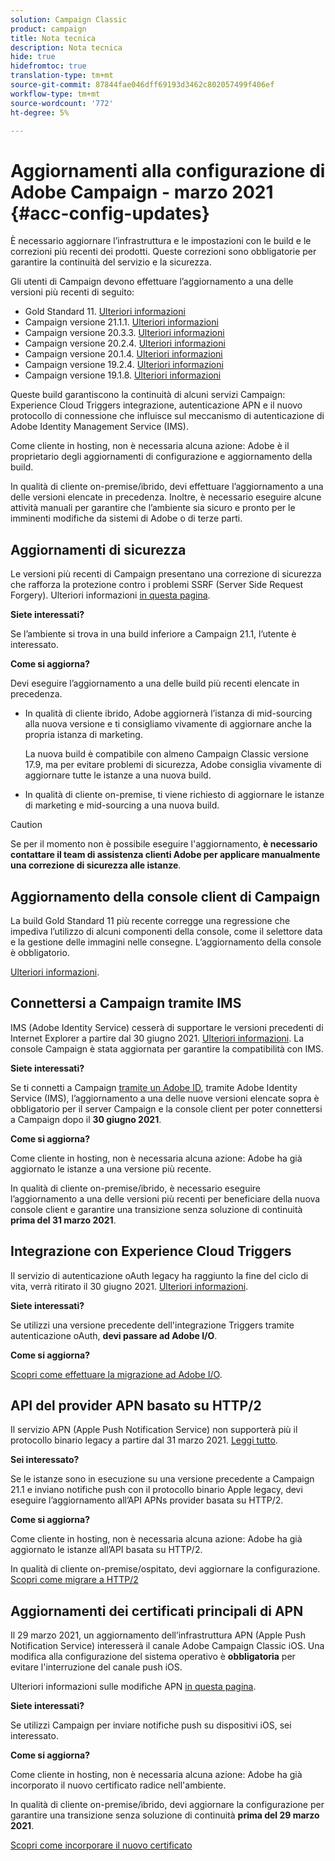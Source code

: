 ```yaml
---
solution: Campaign Classic
product: campaign
title: Nota tecnica
description: Nota tecnica
hide: true
hidefromtoc: true
translation-type: tm+mt
source-git-commit: 87844fae046dff69193d3462c802057499f406ef
workflow-type: tm+mt
source-wordcount: '772'
ht-degree: 5%

---
```



# Aggiornamenti alla configurazione di Adobe Campaign - marzo 2021 {#acc-config-updates}

È necessario aggiornare l’infrastruttura e le impostazioni con le build e le correzioni più recenti dei prodotti. Queste correzioni sono obbligatorie per garantire la continuità del servizio e la sicurezza.

Gli utenti di Campaign devono effettuare l’aggiornamento a una delle versioni più recenti di seguito:

* Gold Standard 11. [Ulteriori informazioni](../rn/using/gold-standard.md)
* Campaign versione 21.1.1. [Ulteriori informazioni](../rn/using/latest-release.md)
* Campaign versione 20.3.3. [Ulteriori informazioni](../rn/using/release--20-3.md)
* Campaign versione 20.2.4. [Ulteriori informazioni](../rn/using/release--20-2.md)
* Campaign versione 20.1.4. [Ulteriori informazioni](../rn/using/release--20-1.md)
* Campaign versione 19.2.4. [Ulteriori informazioni](../rn/using/release--19-2.md)
* Campaign versione 19.1.8. [Ulteriori informazioni](../rn/using/release--19-1.md)

Queste build garantiscono la continuità di alcuni servizi Campaign: Experience Cloud Triggers integrazione, autenticazione APN e il nuovo protocollo di connessione che influisce sul meccanismo di autenticazione di Adobe Identity Management Service (IMS).

Come cliente in hosting, non è necessaria alcuna azione: Adobe è il proprietario degli aggiornamenti di configurazione e aggiornamento della build.

In qualità di cliente on-premise/ibrido, devi effettuare l’aggiornamento a una delle versioni elencate in precedenza. Inoltre, è necessario eseguire alcune attività manuali per garantire che l’ambiente sia sicuro e pronto per le imminenti modifiche da sistemi di Adobe o di terze parti.

## Aggiornamenti di sicurezza

Le versioni più recenti di Campaign presentano una correzione di sicurezza che rafforza la protezione contro i problemi SSRF (Server Side Request Forgery). Ulteriori informazioni [in questa pagina](https://helpx.adobe.com/it/security/products/campaign/apsb21-04.html).

**Siete interessati?**

Se l’ambiente si trova in una build inferiore a Campaign 21.1, l’utente è interessato.

**Come si aggiorna?**

Devi eseguire l’aggiornamento a una delle build più recenti elencate in precedenza.

* In qualità di cliente ibrido, Adobe aggiornerà l’istanza di mid-sourcing alla nuova versione e ti consigliamo vivamente di aggiornare anche la propria istanza di marketing.

   La nuova build è compatibile con almeno Campaign Classic versione 17.9, ma per evitare problemi di sicurezza, Adobe consiglia vivamente di aggiornare tutte le istanze a una nuova build. 

* In qualità di cliente on-premise, ti viene richiesto di aggiornare le istanze di marketing e mid-sourcing a una nuova build.

>[!CAUTION]
>
>Se per il momento non è possibile eseguire l&#39;aggiornamento, **è necessario contattare il team di assistenza clienti Adobe per applicare manualmente una correzione di sicurezza alle istanze**.


## Aggiornamento della console client di Campaign

La build Gold Standard 11 più recente corregge una regressione che impediva l’utilizzo di alcuni componenti della console, come il selettore data e la gestione delle immagini nelle consegne. L’aggiornamento della console è obbligatorio.

[Ulteriori informazioni](../rn/using/gold-standard.md).

## Connettersi a Campaign tramite IMS

IMS (Adobe Identity Service) cesserà di supportare le versioni precedenti di Internet Explorer a partire dal 30 giugno 2021. [Ulteriori informazioni](https://helpx.adobe.com/x-productkb/global/update-operating-system-and-browser.html). La console Campaign è stata aggiornata per garantire la compatibilità con IMS.

**Siete interessati?**

Se ti connetti a Campaign [tramite un Adobe ID](../integrations/using/about-adobe-id.md), tramite Adobe Identity Service (IMS), l’aggiornamento a una delle nuove versioni elencate sopra è obbligatorio per il server Campaign e la console client per poter connettersi a Campaign dopo il **30 giugno 2021**.

**Come si aggiorna?**

Come cliente in hosting, non è necessaria alcuna azione: Adobe ha già aggiornato le istanze a una versione più recente.

In qualità di cliente on-premise/ibrido, è necessario eseguire l’aggiornamento a una delle versioni più recenti per beneficiare della nuova console client e garantire una transizione senza soluzione di continuità **prima del 31 marzo 2021**.

## Integrazione con Experience Cloud Triggers

Il servizio di autenticazione oAuth legacy ha raggiunto la fine del ciclo di vita, verrà ritirato il 30 giugno 2021. [Ulteriori informazioni](https://experienceleaguecommunities.adobe.com/t5/adobe-analytics-discussions/adobe-analytics-legacy-api-end-of-life-notice/td-p/385411).

**Siete interessati?**

Se utilizzi una versione precedente dell&#39;integrazione Triggers tramite autenticazione oAuth, **devi passare ad Adobe I/O**.

**Come si aggiorna?**

[Scopri come effettuare la migrazione ad Adobe I/O](../integrations/using/configuring-adobe-io.md).

## API del provider APN basato su HTTP/2

Il servizio APN (Apple Push Notification Service) non supporterà più il protocollo binario legacy a partire dal 31 marzo 2021. [Leggi tutto](https://developer.apple.com/news/?id=c88acm2b).

**Sei interessato?**

Se le istanze sono in esecuzione su una versione precedente a Campaign 21.1 e inviano notifiche push con il protocollo binario Apple legacy, devi eseguire l’aggiornamento all’API APNs provider basata su HTTP/2.

**Come si aggiorna?**

Come cliente in hosting, non è necessaria alcuna azione: Adobe ha già aggiornato le istanze all’API basata su HTTP/2.

In qualità di cliente on-premise/ospitato, devi aggiornare la configurazione. [Scopri come migrare a HTTP/2](https://helpx.adobe.com/it/campaign/kb/migrate-to-apns-http2.html)

## Aggiornamenti dei certificati principali di APN

Il 29 marzo 2021, un aggiornamento dell’infrastruttura APN (Apple Push Notification Service) interesserà il canale Adobe Campaign Classic iOS. Una modifica alla configurazione del sistema operativo è **obbligatoria** per evitare l&#39;interruzione del canale push iOS.

Ulteriori informazioni sulle modifiche APN [in questa pagina](https://developer.apple.com/news/?id=7gx0a2lp).

**Siete interessati?**

Se utilizzi Campaign per inviare notifiche push su dispositivi iOS, sei interessato.

**Come si aggiorna?**

Come cliente in hosting, non è necessaria alcuna azione: Adobe ha già incorporato il nuovo certificato radice nell&#39;ambiente.

In qualità di cliente on-premise/ibrido, devi aggiornare la configurazione per garantire una transizione senza soluzione di continuità **prima del 29 marzo 2021**.

[Scopri come incorporare il nuovo certificato](ios-certificate-update.md)
